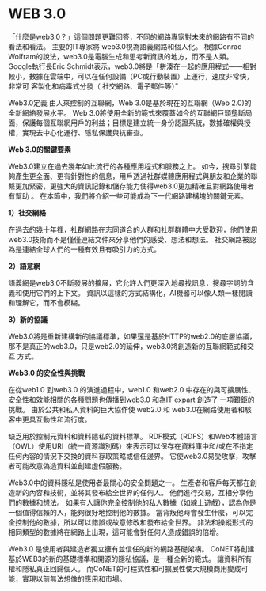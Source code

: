 # WEB 3.0

「什麼是web3.0？」這個問題更難回答，不同的網路專家對未來的網路有不同的看法和看法。 主要的IT專家將 web3.0視為語義網路和個人化。 根據Conrad Wolfram的說法，web3.0是電腦生成和思考新資訊的地方，而不是人類。 Google執行長Eric Schmidt表示，web3.0將是「拼湊在一起的應用程式——相對較小，數據在雲端中，可以在任何設備（PC或行動裝置）上運行，速度非常快，非常可 客製化和病毒式分發（ 社交網路、電子郵件等）”

Web3.0定義 由人來控制的互聯網，Web 3.0是基於現在的互聯網（Web 2.0)的全新網絡發展水平。 Web 3.0將使用全新的範式來覆蓋如今的互聯網巨頭壟斷局面，保護每個互聯網用戶的利益；目標是建立統一身份認證系統，數據確權與授權，實現去中心化運行、隱私保護與抗審查。

**Web 3.0的關鍵要素**

Web3.0建立在過去幾年如此流行的各種應用程式和服務之上。 如今，搜尋引擎能夠產生更全面、更有針對性的信息，用戶透過社群媒體應用程式與朋友和企業的聯繫更加緊密，更強大的資訊記錄和儲存能力使得web3.0更加精確且對網路使用者有幫助 。 在本節中，我們將介紹一些可能成為下一代網路建構塊的關鍵元素。

**1）社交網絡**

在過去的幾十年裡，社群網路在志同道合的人群和社群群體中大受歡迎，他們使用web3.0技術而不是僅僅連結文件來分享他們的感受、想法和想法。 社交網路被認為是連結全球人們的一種有效且有吸引力的方式。

**2）語意網**

語義網是web3.0不斷發展的擴展，它允許人們更深入地尋找訊息，搜尋字詞的含義和使用它們的上下文。 資訊以這樣的方式結構化，AI機器可以像人類一樣閱讀和理解它，而不會模糊。

**3）新的協議**

Web3.0將是重新建構新的協議標準，如果還是基於HTTP的web2.0的底層協議，那不是真正的web3.0，只是web2.0的延伸，web3.0將創造新的互聯網範式和交互 方式。

**Web3.0 的安全性與挑戰**

在從web1.0 到web3.0 的演進過程中，web1.0 和web2.0 中存在的與可擴展性、安全性和效能相關的各種問題也傳播到web3.0 和為IT expart 創造了 一項艱鉅的挑戰。 由於公共和私人資料的巨大協作使 web2.0 和 web3.0在網路使用者和駭客中更具互動性和流行度。

缺乏用於控制元資料和資料隱私的資料標準。 RDF模式（RDFS）和Web本體語言（OWL）使用URI（統一資源識別碼）來表示可以保存在資料庫中和/或在不指定任何內容的情況下交換的資料存取策略或信任邊界。 它使web3.0易受攻擊，攻擊者可能故意偽造資料並創建虛假服務。

Web3.0中的資料隱私是使用者最關心的安全問題之一。 生產者和客戶每天都在創造新的內容和技術，並將其發布給全世界的任何人。 他們進行交易，互相分享他們的數據和想法。 如果有人讓你完全控制他的私人數據（如線上遊戲），認為你是一個值得信賴的人，能夠很好地控制他的數據。 當背叛他時會發生什麼，可以完全控制他的數據，所以可以錯誤或故意修改和發布給全世界。 非法和操縱形式的相同類型的數據將在網路上出現，這可能會對任何人造成錯誤的倍增。

Web3.0 是使用者與建造者獨立擁有並信任的新的網路基礎架構。 CoNET將創建基於WEB3的新的基礎標準和開源的隱私協議，是一種全新的範式。 讓資料所有權和隱私真正回歸個人。 而CoNET的可程式性和可擴展性使大規模商用變成可能，實現以前無法想像的應用和市場。


